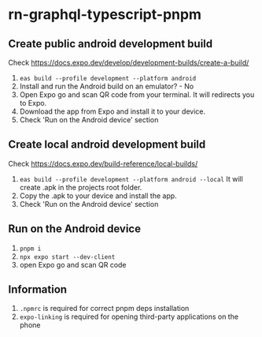 # rn-graphql-typescript-pnpm

## Create public android development build
Check https://docs.expo.dev/develop/development-builds/create-a-build/
1. `eas build --profile development --platform android`
2. Install and run the Android build on an emulator? - No
3. Open Expo go and scan QR code from your terminal. It will redirects you to Expo.
4. Download the app from Expo and install it to your device.
5. Check 'Run on the Android device' section

## Create local android development build
Check https://docs.expo.dev/build-reference/local-builds/
1. `eas build --profile development --platform android --local`
It will create .apk in the projects root folder.
2. Copy the .apk to your device and install the app.
3. Check 'Run on the Android device' section

## Run on the Android device
1. `pnpm i`
2. `npx expo start --dev-client`
3. open Expo go and scan QR code

## Information
1. `.npmrc` is required for correct pnpm deps installation
2. `expo-linking` is required for opening third-party applications on the phone



